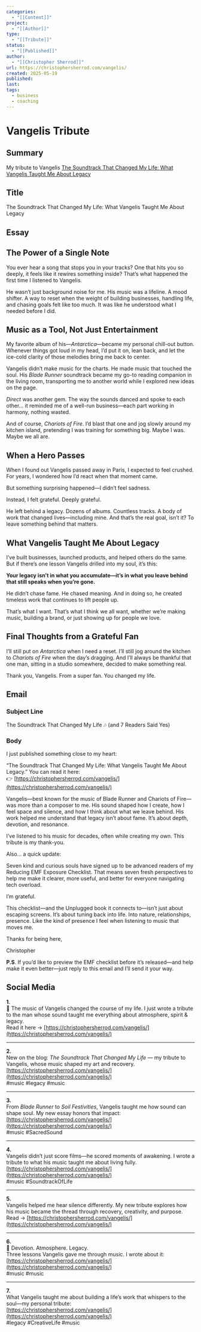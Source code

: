 ```yaml
---
categories:
  - "[[Content]]"
project:
  - "[[Author]]"
type:
  - "[[Tribute]]"
status:
  - "[[Published]]"
author:
  - "[[Christopher Sherrod]]"
url: https://christophersherrod.com/vangelis/
created: 2025-05-19
published:
last:
tags:
  - business
  - coaching
---
```


# Vangelis Tribute

## Summary
My tribute to Vangelis
[The Soundtrack That Changed My Life: What Vangelis Taught Me About Legacy](https://christophersherrod.com/vangelis/)
## Title
The Soundtrack That Changed My Life: What Vangelis Taught Me About Legacy

## Essay
## The Power of a Single Note

You ever hear a song that stops you in your tracks? One that hits you so deeply, it feels like it rewires something inside? That’s what happened the first time I listened to Vangelis.

He wasn’t just background noise for me. His music was a lifeline. A mood shifter. A way to reset when the weight of building businesses, handling life, and chasing goals felt like too much. It was like he understood what I needed before I did.

## Music as a Tool, Not Just Entertainment

My favorite album of his—_Antarctica_—became my personal chill-out button. Whenever things got loud in my head, I’d put it on, lean back, and let the ice-cold clarity of those melodies bring me back to center.

Vangelis didn’t make music for the charts. He made music that touched the soul. His _Blade Runner_ soundtrack became my go-to reading companion in the living room, transporting me to another world while I explored new ideas on the page.

_Direct_ was another gem. The way the sounds danced and spoke to each other… it reminded me of a well-run business—each part working in harmony, nothing wasted.

And of course, _Chariots of Fire_. I’d blast that one and jog slowly around my kitchen island, pretending I was training for something big. Maybe I was. Maybe we all are.

## When a Hero Passes

When I found out Vangelis passed away in Paris, I expected to feel crushed. For years, I wondered how I’d react when that moment came.

But something surprising happened—I didn’t feel sadness.

Instead, I felt grateful. Deeply grateful.

He left behind a legacy. Dozens of albums. Countless tracks. A body of work that changed lives—including mine. And that’s the real goal, isn’t it? To leave something behind that matters.

## What Vangelis Taught Me About Legacy

I’ve built businesses, launched products, and helped others do the same. But if there’s one lesson Vangelis drilled into my soul, it’s this:

**Your legacy isn’t in what you accumulate—it’s in what you leave behind that still speaks when you’re gone.**

He didn’t chase fame. He chased meaning. And in doing so, he created timeless work that continues to lift people up.

That’s what I want. That’s what I think we all want, whether we’re making music, building a brand, or just showing up for people we love.

## Final Thoughts from a Grateful Fan

I’ll still put on _Antarctica_ when I need a reset. I’ll still jog around the kitchen to _Chariots of Fire_ when the day’s dragging. And I’ll always be thankful that one man, sitting in a studio somewhere, decided to make something real.

Thank you, Vangelis. From a super fan. You changed my life.

## Email
### Subject Line
The Soundtrack That Changed My Life 🎶 (and 7 Readers Said Yes)
### Body
I just published something close to my heart:

“The Soundtrack That Changed My Life: What Vangelis Taught Me About Legacy.” You can read it here: 👉 [https://christophersherrod.com/vangelis/](https://christophersherrod.com/vangelis/)

Vangelis—best known for the music of Blade Runner and Chariots of Fire—was more than a composer to me. His sound shaped how I create, how I feel space and silence, and how I think about what we leave behind. His work helped me understand that legacy isn’t about fame. It’s about depth, devotion, and resonance.

I’ve listened to his music for decades, often while creating my own. This tribute is my thank-you.

Also… a quick update:

Seven kind and curious souls have signed up to be advanced readers of my Reducing EMF Exposure Checklist. That means seven fresh perspectives to help me make it clearer, more useful, and better for everyone navigating tech overload.

I’m grateful.

This checklist—and the Unplugged book it connects to—isn’t just about escaping screens. It’s about tuning back into life. Into nature, relationships, presence. Like the kind of presence I feel when listening to music that moves me.

Thanks for being here,

Christopher

**P.S**. If you’d like to preview the EMF checklist before it’s released—and help make it even better—just reply to this email and I’ll send it your way.
## Social Media
**1.**  
🎹 The music of Vangelis changed the course of my life. I just wrote a tribute to the man whose sound taught me everything about atmosphere, spirit & legacy.  
Read it here → [https://christophersherrod.com/vangelis/](https://christophersherrod.com/vangelis/)

---

**2.**  
New on the blog: _The Soundtrack That Changed My Life_ — my tribute to Vangelis, whose music shaped my art and recovery.  
[https://christophersherrod.com/vangelis/](https://christophersherrod.com/vangelis/)  
#music #legacy #music

---

**3.**  
From _Blade Runner_ to _Soil Festivities_, Vangelis taught me how sound can shape soul. My new essay honors that impact:  
[https://christophersherrod.com/vangelis/](https://christophersherrod.com/vangelis/)  
#music #SacredSound

---

**4.**  
Vangelis didn’t just score films—he scored moments of awakening. I wrote a tribute to what his music taught me about living fully.  
[https://christophersherrod.com/vangelis/](https://christophersherrod.com/vangelis/)  
#music #SoundtrackOfLife

---

**5.**  
Vangelis helped me hear silence differently. My new tribute explores how his music became the thread through recovery, creativity, and purpose.  
Read → [https://christophersherrod.com/vangelis/](https://christophersherrod.com/vangelis/)

---

**6.**  
💫 Devotion. Atmosphere. Legacy.  
Three lessons Vangelis gave me through music. I wrote about it:  
[https://christophersherrod.com/vangelis/](https://christophersherrod.com/vangelis/)  
#music #music

---

**7.**  
What Vangelis taught me about building a life’s work that whispers to the soul—my personal tribute:  
[https://christophersherrod.com/vangelis/](https://christophersherrod.com/vangelis/)  
#legacy #CreativeLife #music